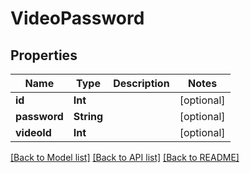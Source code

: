 # VideoPassword

## Properties
Name | Type | Description | Notes
------------ | ------------- | ------------- | -------------
**id** | **Int** |  | [optional] 
**password** | **String** |  | [optional] 
**videoId** | **Int** |  | [optional] 

[[Back to Model list]](../README.md#documentation-for-models) [[Back to API list]](../README.md#documentation-for-api-endpoints) [[Back to README]](../README.md)



